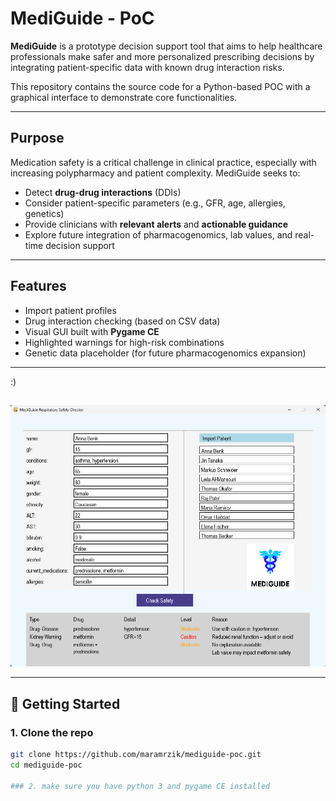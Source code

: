 # MediGuide - PoC

**MediGuide** is a prototype decision support tool that aims to help healthcare professionals make safer and more personalized prescribing decisions by integrating patient-specific data with known drug interaction risks.

This repository contains the source code for a Python-based POC with a graphical interface to demonstrate core functionalities.

---

## Purpose

Medication safety is a critical challenge in clinical practice, especially with increasing polypharmacy and patient complexity. MediGuide seeks to:

- Detect **drug-drug interactions** (DDIs)
- Consider patient-specific parameters (e.g., GFR, age, allergies, genetics)
- Provide clinicians with **relevant alerts** and **actionable guidance**
- Explore future integration of pharmacogenomics, lab values, and real-time decision support

---

## Features

- Import patient profiles
- Drug interaction checking (based on CSV data)
- Visual GUI built with **Pygame CE**
- Highlighted warnings for high-risk combinations
- Genetic data placeholder (for future pharmacogenomics expansion)

---
:)

## 

![UI Screenshot](screenshot.png) <!-- replace with actual path to image if available -->

---

## 🏁 Getting Started

### 1. Clone the repo

```bash
git clone https://github.com/maramrzik/mediguide-poc.git
cd mediguide-poc

### 2. make sure you have python 3 and pygame CE installed 
